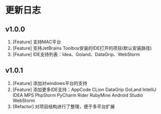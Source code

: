 # 更新日志

## v1.0.0

1. [Feature]   支持MAC平台
2. [Feature]   支持JetBrains Toolbox安装的IDE打开的项目(默认安装路径)
3. [Feature]   IDE支持列表：Idea、Goland、DataGrip、WebStorm

## v1.0.1

1. [Feature]   添加对windows平台的支持
2. [Feature]   添加更多IDE支持：AppCode CLion DataGrip GoLand IntelliJ IDEA MPS PhpStorm PyCharm Rider RubyMine Android Studio WebStorm
3. [Refactor]  对项目结构进行了整理，便于多平台扩展



